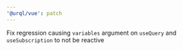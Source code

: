 ```yaml
---
'@urql/vue': patch
---
```


Fix regression causing `variables` argument on `useQuery` and `useSubscription` to not be reactive
